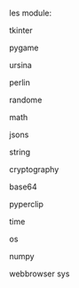 les module:


  tkinter

  
  pygame

  
  ursina

  
  perlin

  
  randome

  
  math

  
  jsons

  
  string

  
  cryptography

  
  base64

  
  pyperclip

  
  time

  
  os

  
  numpy

  
  webbrowser
  sys
